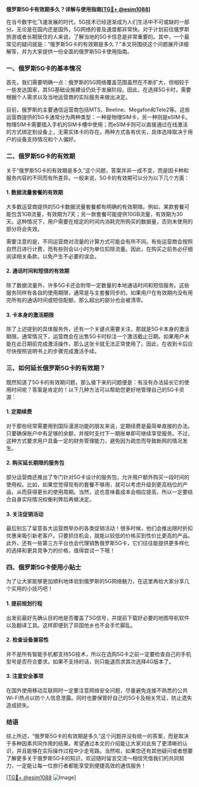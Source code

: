 **俄罗斯5G卡有效期多久？详解与使用指南[[TG💪+ @esim1088](https://t.me/s/esim1088)]**

在当今数字化飞速发展的时代，5G技术已经逐渐成为人们生活中不可或缺的一部分。无论是在国内还是国外，5G网络的普及速度都非常快。对于计划前往俄罗斯旅游或者长期居住的人来说，了解当地的5G卡信息是非常重要的。其中，一个最常见的疑问就是：“俄罗斯5G卡的有效期是多久？”本文将围绕这个问题展开详细解答，并为大家提供一份全面的俄罗斯5G卡使用指南。

### 一、俄罗斯5G卡的基本情况

首先，我们需要明确一点：俄罗斯的5G网络覆盖范围虽然在不断扩大，但相较于一些发达国家，其5G基础设施建设仍处于发展阶段。因此，在选择5G卡时，需要根据个人需求以及当地运营商的实际服务来做出决定。

目前，俄罗斯的主要通信运营商包括MTS、Beeline、Megafon和Tele2等。这些运营商提供的5G卡通常分为两种类型：一种是物理SIM卡，另一种则是eSIM卡。物理SIM卡需要插入手机的SIM卡槽中使用；而eSIM卡则可以直接通过在线激活的方式绑定到设备上，无需实体卡的存在。两种方式各有优劣，具体选择取决于用户的设备支持情况和个人偏好。

### 二、俄罗斯5G卡的有效期

关于“俄罗斯5G卡的有效期是多久”这个问题，答案并非一成不变，而是因卡种和服务内容的不同而有所差异。一般来说，5G卡的有效期可以分为以下几个方面：

#### 1. 数据流量套餐的有效期
大多数运营商提供的5G卡数据流量套餐都有明确的有效期限。例如，某款套餐可能包含1GB流量，有效期为7天；另一款套餐可能提供10GB流量，有效期为30天。这种情况下，用户需要在规定的时间内消耗完所购买的数据量，否则未使用的部分将会失效。

需要注意的是，不同运营商对流量的计算方式可能会有所不同。有些运营商会按照自然日进行计费，而有些则会以小时为单位扣除流量。因此，在购买之前务必仔细阅读相关条款，以免产生不必要的误会。

#### 2. 通话时间和短信的有效期
除了数据流量外，许多5G卡还会附带一定数量的本地通话时间和短信服务。这些服务同样有各自的使用期限，通常是与主套餐同步的。如果用户在有效期内没有用完所有的通话时间或短信配额，那么超出的部分也会被清零。

#### 3. 卡本身的激活期限
除了上述提到的具体服务外，还有一个关键点需要关注，那就是5G卡本身的激活期限。通常情况下，运营商会在出售5G卡时标注一个激活截止日期。如果用户未能在此日期前完成激活操作，那么这张卡就无法正常使用了。因此，在收到卡后应尽快按照说明书上的步骤完成激活手续。

### 三、如何延长俄罗斯5G卡的有效期？

既然知道了5G卡的有效期问题，那么接下来的问题便是：有没有办法延长它的使用时间呢？答案是肯定的！以下几种方法可以帮助您更好地管理自己的5G卡资源：

#### 1. 定期续费
对于那些经常需要用到国际漫游功能的朋友来说，定期续费是最简单直接的办法。只要确保账户中有足够的余额，并按时支付下一期账单即可继续享受服务。不过，这种方式要求用户具备一定的财务管理能力，避免因为疏忽而导致断网的情况发生。

#### 2. 购买延长期限的服务包
部分运营商还推出了专门针对5G卡设计的服务包，允许用户额外购买一段时间的使用权。比如，如果您觉得现有的套餐不够用，就可以考虑升级到更高档位的产品，从而获得更长的使用周期。当然，这也意味着成本会相应提高，所以一定要结合自身实际情况权衡利弊后再做决定。

#### 3. 关注促销活动
最后别忘了留意各大运营商举办的各类促销活动！很多时候，他们会推出限时折扣优惠来吸引新老客户。只要抓住机会，就能以较低的价格买到性价比更高的产品。此外，还有一些第三方平台也会代理销售俄罗斯5G卡，它们往往能提供更多样化的选择和更具竞争力的价格，值得尝试一下哦！

### 四、俄罗斯5G卡使用小贴士

为了让大家能够更加顺利地体验到俄罗斯的5G网络魅力，在这里再给大家分享几个实用的小技巧吧！

#### 1. 提前规划行程
出发前最好先确认目的地是否覆盖了5G信号，并提前下载好必要的地图导航软件以及翻译工具。这样即便到了异国他乡也不会手忙脚乱。

#### 2. 检查设备兼容性
并不是所有智能手机都支持5G技术，所以在选购5G卡之前一定要检查自己的手机型号是否符合要求。如果不支持的话，则只能退而求其次选择4G版本了。

#### 3. 注意安全事项
在国外使用移动互联网时一定要注意网络安全问题，尽量避免连接不熟悉的公共Wi-Fi热点以防个人信息泄露。同时也要保管好自己的5G卡及相关凭证，防止遗失造成损失。

### 结语

综上所述，“俄罗斯5G卡的有效期是多久”这个问题并没有统一的答案，而是取决于多种因素共同作用的结果。希望通过本文的介绍能让大家对此有了更清晰的认识，并且能够在实际操作过程中少走弯路。当然啦，如果您还有其他疑问或者想要了解更多关于俄罗斯5G卡的知识，欢迎随时留言交流～相信凭借我们的共同努力，一定能让每一位旅行者都能享受到便捷高效的通信服务！

[[TG💪+ @esim1088](https://t.me/s/esim1088) ![Image](https://i.postimg.cc/4NQfJmqS/Snipaste-2025-05-13-00-14-12.png)]